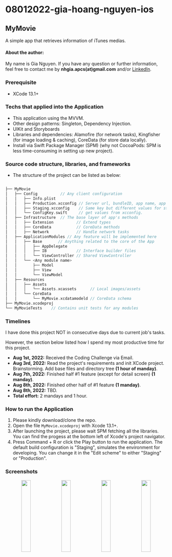 # 08012022-gia-hoang-nguyen-ios
## MyMovie
A simple app that retrieves information of iTunes medias.

#### About the author:
My name is Gia Nguyen. If you have any question or further information, feel free to contact me by **nhgia.apcs(at)gmail.com** and/or [LinkedIn](https://www.linkedin.com/in/nhgia/).


### Prerequisite
- XCode 13.1+

### Techs that applied into the Application
- This application using the MVVM. <br/>
- Other design patterns: Singleton, Dependency Injection.
- UIKit and Storyboards
- Libraries and dependencies: Alamofire (for network tasks), Kingfisher (for image loading & caching), CoreData (for store data locally).
- Install via Swift Package Manager (SPM) (why not CocoaPods: SPM is less time-consuming in setting up new project).

### Source code structure, libraries, and frameworks
- The structure of the project can be listed as below:
```swift

├── MyMovie
│   ├── Config          // Any client configuration
│   │   ├── Info.plist
│   │   ├── Production.xcconfig // Server url, bundleID, app name, app version.
│   │   ├── Staging.xcconfig    // Same key but different values for staging app.
│   │   └── ConfigKey.swift     // get values from xcconfig.
│   ├── Infrastructure  // The base layer of app's methods
│   │   ├── Extension          // Extend types
│   │   ├── CoreData           // CoreData methods
│   │   ├── Network            // Handle network tasks
│   ├── ApplicationModules // Any feature will be implemented here
│   │   ├── Base       // Anything related to the core of the App
│   │   │   ├── AppDelegate
│   │   │   ├── IB             // Interface builder files 
│   │   │   └── ViewController // Shared ViewController
│   │   └── <Any module name>
│   │       ├── Model
│   │       ├── View
│   │       └── ViewModel
│   ├── Resources
│   │   ├── Assets                
│   │   │   └── Assets.xcassets      // Local images/assets
│   │   └── CoreData  
│   │       └── MyMovie.xcdatamodeld // CoreData schema
├── MyMovie.xcodeproj
└── MyMovieTests    // Contains unit tests for any modules

```

### Timelines
I have done this project NOT in consecutive days due to current job's tasks.

However, the section below listed how I spend my most productive time for this project.

- **Aug 1st, 2022:** Received the Coding Challenge via Email.
- **Aug 3rd, 2022:** Read the project's requirements and init XCode project. Brainstorming. Add base files and directory tree **(1 hour of manday)**.
- **Aug 7th, 2022:** Finished half #1 feature (except for detail screen) **(1 manday)**.
- **Aug 8th, 2022:** Finished other half of #1 feature **(1 manday)**.
- **Aug 8th, 2022:** TBD.
- **Total effort:** 2 mandays and 1 hour.

### How to run the Application
1. Please kindly download/clone the repo. <br/>
2. Open the file ```MyMovie.xcodeproj``` with Xcode 13.1+. <br/>
3. After launching the project, please wait SPM fetching all the libraries. You can find the progess at the bottom left of Xcode's project navigator. 
4. Press Command + R or click the Play button to run the application. The default build configuration is "Staging", simulates the environment for developing. You can change it in the "Edit scheme" to either "Staging" or "Production".


### Screenshots
<p align="center">
    <img width="24%" src="">
    <img width="24%" src="">
    <img width="24%" src="">
    <img width="24%" src="">

</p>
